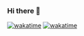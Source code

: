 ### Hi there 👋
[![wakatime](https://wakatime.com/badge/github/btjandra15/btjandra15.svg)](https://wakatime.com/badge/github/btjandra15/btjandra15)
[![wakatime](https://wakatime.com/badge/github/btjandra15/TwitterClone.svg)](https://wakatime.com/badge/github/btjandra15/TwitterClone)

<!--
**btjandra15/btjandra15** is a ✨ _special_ ✨ repository because its `README.md` (this file) appears on your GitHub profile.

Here are some ideas to get you started:

- 🔭 I’m currently working on ...
- 🌱 I’m currently learning ...
- 👯 I’m looking to collaborate on ...
- 🤔 I’m looking for help with ...
- 💬 Ask me about ...
- 📫 How to reach me: ...
- 😄 Pronouns: ...
- ⚡ Fun fact: ...
-->
